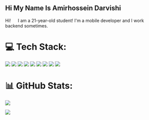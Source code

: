 ## Hi My Name Is Amirhossein Darvishi

<!--
**AMIRHOSSEINDARVISHI/AmirhosseinDarvishi** is a ✨ _special_ ✨ repository because its `README.md` (this file) appears on your GitHub profile.

Here are some ideas to get you started:

- 🔭 I’m currently working on ...
- 🌱 I’m currently learning ...
- 👯 I’m looking to collaborate on ...
- 🤔 I’m looking for help with ...
- 💬 Ask me about ...
- 📫 How to reach me: ...
- 😄 Pronouns: ...
- ⚡ Fun fact: ...
-->
Hi! <img src="https://raw.githubusercontent.com/aemmadi/aemmadi/master/wave.gif" height="15"> I am a 21-year-old student! I'm a mobile developer and I work backend sometimes.

# 💻 Tech Stack:
<img src="https://img.shields.io/badge/Flutter-1572B6?style=for-the-badge&logo=flutter&logoColor=white"> <img src="https://img.shields.io/badge/Python-6AA84F?style=for-the-badge&logo=python&logoColor=white">
<img src="https://img.shields.io/badge/Kotlin-E34F26?style=for-the-badge&logo=kotlin&logoColor=white">
<img src="https://img.shields.io/badge/Machine_learning-FF1100?style=for-the-badge&logo=python&logoColor=white">
<img src="https://img.shields.io/badge/Java-072571?style=for-the-badge&logo=Java&logoColor=white">
<img src="https://img.shields.io/badge/Visual_Studio_Code-00FFBF?style=for-the-badge&logo=visual%20studio%20code&logoColor=white">
<img src="https://img.shields.io/badge/Augmented_reality-674EA7?style=for-the-badge&logo=augmentedreality&logoColor=white">
<img src="https://img.shields.io/badge/Virtual_reality-31A1FF?style=for-the-badge&logo=VR&logoColor=white">
<img src="https://img.shields.io/badge/Artificial_intelligence-999999?style=for-the-badge&logo=opencl&logoColor=white">


# 📊 GitHub Stats:
![](https://github-readme-streak-stats.herokuapp.com/?user=amirjahan1&theme=dark&hide_border=false)<br/>

![](https://github-readme-stats.vercel.app/api/top-langs/?username=AmirHosseinBaderan&theme=dark&hide_border=false&include_all_commits=true&count_private=true&layout=compact&langs_count=15)





